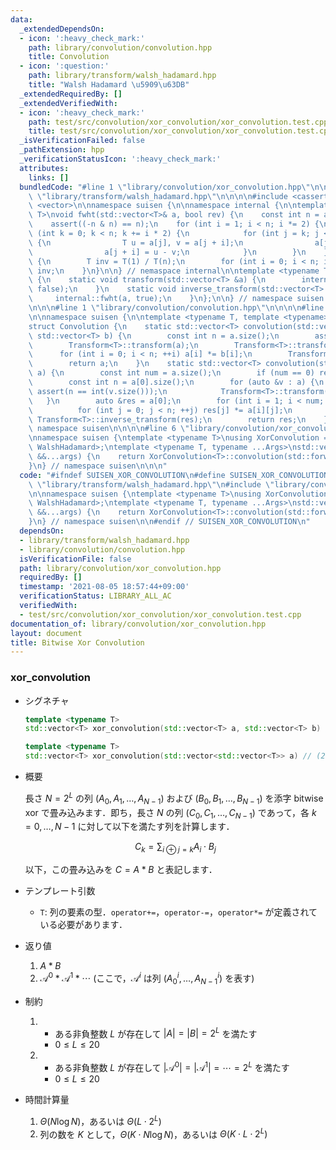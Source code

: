 ```yaml
---
data:
  _extendedDependsOn:
  - icon: ':heavy_check_mark:'
    path: library/convolution/convolution.hpp
    title: Convolution
  - icon: ':question:'
    path: library/transform/walsh_hadamard.hpp
    title: "Walsh Hadamard \u5909\u63DB"
  _extendedRequiredBy: []
  _extendedVerifiedWith:
  - icon: ':heavy_check_mark:'
    path: test/src/convolution/xor_convolution/xor_convolution.test.cpp
    title: test/src/convolution/xor_convolution/xor_convolution.test.cpp
  _isVerificationFailed: false
  _pathExtension: hpp
  _verificationStatusIcon: ':heavy_check_mark:'
  attributes:
    links: []
  bundledCode: "#line 1 \"library/convolution/xor_convolution.hpp\"\n\n\n\n#line 1\
    \ \"library/transform/walsh_hadamard.hpp\"\n\n\n\n#include <cassert>\n#include\
    \ <vector>\n\nnamespace suisen {\n\nnamespace internal {\n\ntemplate <typename\
    \ T>\nvoid fwht(std::vector<T>& a, bool rev) {\n    const int n = a.size();\n\
    \    assert((-n & n) == n);\n    for (int i = 1; i < n; i *= 2) {\n        for\
    \ (int k = 0; k < n; k += i * 2) {\n            for (int j = k; j < k + i; ++j)\
    \ {\n                T u = a[j], v = a[j + i];\n                a[j] = u + v;\n\
    \                a[j + i] = u - v;\n            }\n        }\n    }\n    if (rev)\
    \ {\n        T inv = T(1) / T(n);\n        for (int i = 0; i < n; i++) a[i] *=\
    \ inv;\n    }\n}\n\n} // nemaspace internal\n\ntemplate <typename T>\nstruct WalshHadamard\
    \ {\n    static void transform(std::vector<T> &a) {\n        internal::fwht(a,\
    \ false);\n    }\n    static void inverse_transform(std::vector<T> &a) {\n   \
    \     internal::fwht(a, true);\n    }\n};\n\n} // namespace suisen::walsh_hadamard_transform\n\
    \n\n\n#line 1 \"library/convolution/convolution.hpp\"\n\n\n\n#line 5 \"library/convolution/convolution.hpp\"\
    \n\nnamespace suisen {\n\ntemplate <typename T, template <typename> class Transform>\n\
    struct Convolution {\n    static std::vector<T> convolution(std::vector<T> a,\
    \ std::vector<T> b) {\n        const int n = a.size();\n        assert(n == int(b.size()));\n\
    \        Transform<T>::transform(a);\n        Transform<T>::transform(b);\n  \
    \      for (int i = 0; i < n; ++i) a[i] *= b[i];\n        Transform<T>::inverse_transform(a);\n\
    \        return a;\n    }\n    static std::vector<T> convolution(std::vector<std::vector<T>>\
    \ a) {\n        const int num = a.size();\n        if (num == 0) return {};\n\
    \        const int n = a[0].size();\n        for (auto &v : a) {\n           \
    \ assert(n == int(v.size()));\n            Transform<T>::transform(v);\n     \
    \   }\n        auto &res = a[0];\n        for (int i = 1; i < num; ++i) {\n  \
    \          for (int j = 0; j < n; ++j) res[j] *= a[i][j];\n        }\n       \
    \ Transform<T>::inverse_transform(res);\n        return res;\n    }\n};\n\n} //\
    \ namespace suisen\n\n\n\n#line 6 \"library/convolution/xor_convolution.hpp\"\n\
    \nnamespace suisen {\ntemplate <typename T>\nusing XorConvolution = Convolution<T,\
    \ WalshHadamard>;\ntemplate <typename T, typename ...Args>\nstd::vector<T> xor_convolution(Args\
    \ &&...args) {\n    return XorConvolution<T>::convolution(std::forward<Args>(args)...);\n\
    }\n} // namespace suisen\n\n\n"
  code: "#ifndef SUISEN_XOR_CONVOLUTION\n#define SUISEN_XOR_CONVOLUTION\n\n#include\
    \ \"library/transform/walsh_hadamard.hpp\"\n#include \"library/convolution/convolution.hpp\"\
    \n\nnamespace suisen {\ntemplate <typename T>\nusing XorConvolution = Convolution<T,\
    \ WalshHadamard>;\ntemplate <typename T, typename ...Args>\nstd::vector<T> xor_convolution(Args\
    \ &&...args) {\n    return XorConvolution<T>::convolution(std::forward<Args>(args)...);\n\
    }\n} // namespace suisen\n\n#endif // SUISEN_XOR_CONVOLUTION\n"
  dependsOn:
  - library/transform/walsh_hadamard.hpp
  - library/convolution/convolution.hpp
  isVerificationFile: false
  path: library/convolution/xor_convolution.hpp
  requiredBy: []
  timestamp: '2021-08-05 18:57:44+09:00'
  verificationStatus: LIBRARY_ALL_AC
  verifiedWith:
  - test/src/convolution/xor_convolution/xor_convolution.test.cpp
documentation_of: library/convolution/xor_convolution.hpp
layout: document
title: Bitwise Xor Convolution
---
```


### xor_convolution

- シグネチャ

  ```cpp
  template <typename T>
  std::vector<T> xor_convolution(std::vector<T> a, std::vector<T> b) // (1)

  template <typename T>
  std::vector<T> xor_convolution(std::vector<std::vector<T>> a) // (2)
  ```

- 概要

  長さ $N=2^L$ の列 $(A_0,A_1,\ldots,A_{N-1})$ および $(B_0,B_1,\ldots,B_{N-1})$ を添字 bitwise xor で畳み込みます．即ち，長さ $N$ の列 $(C_0,C_1,\ldots,C_{N-1})$ であって，各 $k=0,\ldots,N-1$ に対して以下を満たす列を計算します．

  $$ C _ k = \sum _ { i \oplus j = k } A _ i \cdot B _ j $$

  以下，この畳み込みを $C=A\ast B$ と表記します．

- テンプレート引数

  - `T`: 列の要素の型．`operator+=`，`operator-=`，`operator*=` が定義されている必要があります．

- 返り値
  
  1. $A\ast B$
  2. $\mathcal{A}^0\ast \mathcal{A}^1\ast \cdots$ (ここで，$\mathcal{A}^i$ は列 $(A_0^i,\ldots,A_{N-1}^i)$ を表す)

- 制約

  1. - ある非負整数 $L$ が存在して $\vert A \vert=\vert B \vert= 2 ^ L$ を満たす
     - $0\leq L\leq 20$
  2. - ある非負整数 $L$ が存在して $\vert\mathcal{A}^0\vert=\vert\mathcal{A}^1\vert=\cdots=2^L$ を満たす
     - $0\leq L\leq 20$

- 時間計算量

  1. $\Theta(N\log N)$，あるいは $\Theta(L\cdot 2^L)$
  2. 列の数を $K$ として，$\Theta(K\cdot N\log N)$，あるいは $\Theta(K\cdot L\cdot 2^L)$